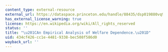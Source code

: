 ```yaml
---
content_type: external-resource
external_url: https://dataspace.princeton.edu/handle/88435/dsp019880vq98f
has_external_license_warning: true
license: https://en.wikipedia.org/wiki/All_rights_reserved
status: ''
title: "\u201CAn Empirical Analysis of Welfare Dependence.\u201D"
uid: 434cf426-cc1e-4481-9338-bec508f586d0
wayback_url: ''
---
```

